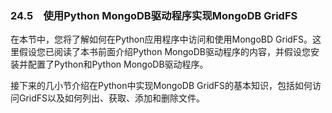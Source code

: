 ### 24.5　使用Python MongoDB驱动程序实现MongoDB GridFS

在本节中，您将了解如何在Python应用程序中访问和使用MongoBD GridFS。这里假设您已阅读了本书前面介绍Python MongoDB驱动程序的内容，并假设您安装并配置了Python和Python MongoDB驱动程序。

接下来的几小节介绍在Python中实现MongoDB GridFS的基本知识，包括如何访问GridFS以及如何列出、获取、添加和删除文件。


